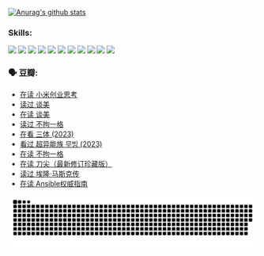 
[![Anurag's github stats](https://github-readme-stats.vercel.app/api?username=w940853815)](https://github.com/anuraghazra/github-readme-stats)

### Skills:

<code><img height="32" src="https://cdn.jsdelivr.net/npm/simple-icons@v5/icons/python.svg"></code>
<code><img height="32" src="https://cdn.jsdelivr.net/npm/simple-icons@v5/icons/javascript.svg"></code>
<code><img height="32" src="https://cdn.jsdelivr.net/npm/simple-icons@v5/icons/django.svg"></code>
<code><img height="32" src="https://cdn.jsdelivr.net/npm/simple-icons@v5/icons/flask.svg"></code>
<code><img height="32" src="https://cdn.jsdelivr.net/npm/simple-icons@v5/icons/vuetify.svg"></code>
<code><img height="32" src="https://cdn.jsdelivr.net/npm/simple-icons@v5/icons/git.svg"></code>
<code><img height="32" src="https://cdn.jsdelivr.net/npm/simple-icons@v5/icons/docker.svg"></code>
<code><img height="32" src="https://cdn.jsdelivr.net/npm/simple-icons@v5/icons/postgresql.svg"></code>
<code><img height="32" src="https://cdn.jsdelivr.net/npm/simple-icons@v5/icons/elasticsearch.svg"></code>
<code><img height="32" src="https://cdn.jsdelivr.net/npm/simple-icons@v5/icons/macos.svg"></code>
<code><img height="32" src="https://cdn.jsdelivr.net/npm/simple-icons@v5/icons/linux.svg"></code>

### 🗣 豆瓣:

<!-- DOUBAN-ACTIVITIES:START -->
- [在读 小米创业思考](https://www.douban.com/people/136069238/status/4572047905/?_i=12593059)
- [读过 谈美](https://www.douban.com/people/136069238/status/4572047629/?_i=12593059)
- [在读 谈美](https://www.douban.com/people/136069238/status/4560861771/?_i=12593059)
- [读过 不拘一格](https://www.douban.com/people/136069238/status/4560861445/?_i=12593059)
- [在看 三体‎ (2023)](https://www.douban.com/people/136069238/status/4558185093/?_i=12593059)
- [看过 超异能族 무빙‎ (2023)](https://www.douban.com/people/136069238/status/4556824186/?_i=12593059)
- [在读 不拘一格](https://www.douban.com/people/136069238/status/4541712161/?_i=12593059)
- [在读 刀尖（最新修订珍藏版）](https://www.douban.com/people/136069238/status/4541711339/?_i=12593059)
- [读过 埃隆·马斯克传](https://www.douban.com/people/136069238/status/4541710351/?_i=12593059)
- [在读 Ansible权威指南](https://www.douban.com/people/136069238/status/4539151450/?_i=12593059)
<!-- DOUBAN-ACTIVITIES:END -->


![Snake animation](https://raw.githubusercontent.com/w940853815/w940853815/output/github-contribution-grid-snake.svg)

<!--
**w940853815/w940853815** is a ✨ _special_ ✨ repository because its `README.md` (this file) appears on your GitHub profile.

Here are some ideas to get you started:

- 🔭 I’m currently working on ...
- 🌱 I’m currently learning ...
- 👯 I’m looking to collaborate on ...
- 🤔 I’m looking for help with ...
- 💬 Ask me about ...
- 📫 How to reach me: ...
- 😄 Pronouns: ...
- ⚡ Fun fact: ...
-->
